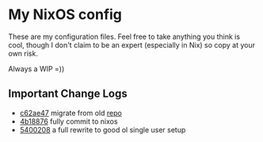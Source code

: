 # My NixOS config

These are my configuration files. Feel free to take anything you think is cool, though I don't claim to be an expert (especially in Nix) so copy at your own risk.

Always a WIP =))

## Important Change Logs
- [c62ae47](https://github.com/brianaung/home-manager/commit/c62ae474e9959e3e9d61adb7622ec956dfbb36f3) migrate from old [repo](https://github.com/brianaung/.dotfiles)
- [4b18876](https://github.com/brianaung/nixos-config/commit/4b18876179fc3bc112cfbb6918ae403066bddeb3) fully commit to nixos
- [5400208](https://github.com/brianaung/nixos-config/commit/5400208caa7cb0b0cf1c56ac3f8ffc45bb492855) a full rewrite to good ol single user setup
